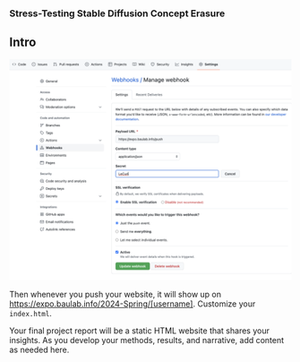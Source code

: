 ### Stress-Testing Stable Diffusion Concept Erasure

## Intro



<img src="webhook.png" style="max-width:100%">

Then whenever you push your website, it will show up on
https://expo.baulab.info/2024-Spring/[username].  Customize your
`index.html`.

Your final project report will be a static HTML website that
shares your insights.  As you develop your
methods, results, and narrative, add content as needed here.
